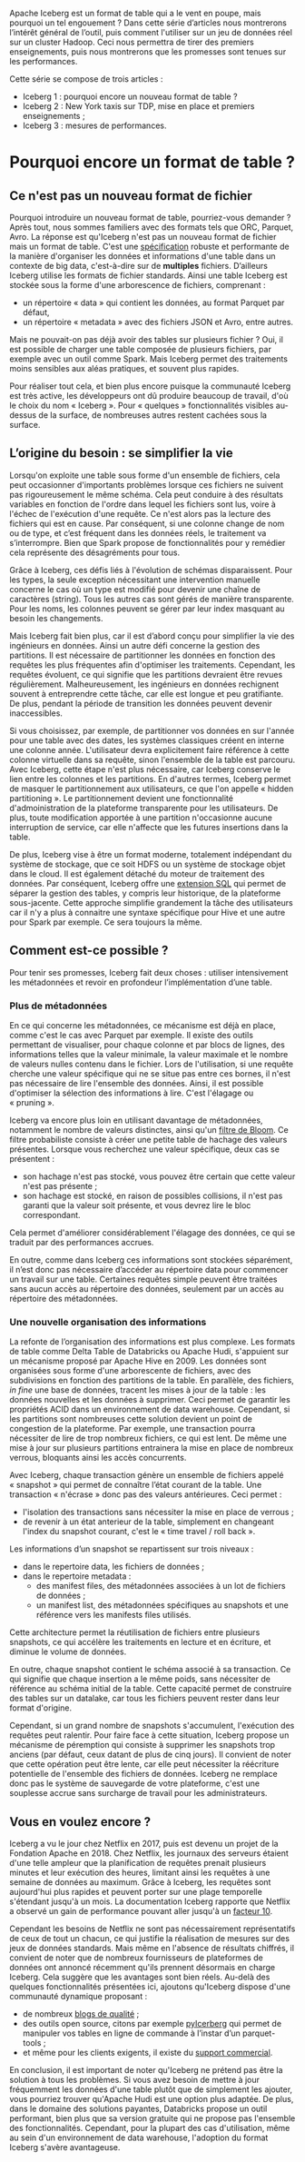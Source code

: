 Apache Iceberg est un format de table qui a le vent en poupe, mais pourquoi un tel engouement ? Dans cette série d’articles nous montrerons l’intérêt général de l’outil, puis comment l'utiliser sur un jeu de données réel sur un cluster Hadoop. Ceci nous permettra de tirer des premiers enseignements, puis nous montrerons que les promesses sont tenues sur les performances.

Cette série se compose de trois articles :

* Iceberg 1 : pourquoi encore un nouveau format de table ? 
* Iceberg 2 : New York taxis sur TDP, mise en place et premiers enseignements ;
* Iceberg 3 : mesures de performances.

# Pourquoi encore un format de table ?

## Ce n'est pas un nouveau format de fichier

Pourquoi introduire un nouveau format de table, pourriez-vous demander ? Après tout, nous sommes familiers avec des formats tels que ORC, Parquet, Avro. La réponse est qu'Iceberg n'est pas un nouveau format de fichier mais un format de table. C'est une [spécification](https://iceberg.apache.org/spec/) robuste et performante de la manière d'organiser les données et informations d'une table dans un contexte de big data, c'est-à-dire sur de **multiples** fichiers.  D’ailleurs Iceberg utilise les formats de fichier standards. Ainsi une table Iceberg est stockée sous la forme d'une arborescence de fichiers, comprenant :

* un répertoire « data » qui contient les données, au format Parquet par défaut,
* un répertoire « metadata » avec des fichiers JSON et Avro, entre autres.

Mais ne pouvait-on pas déjà avoir des tables sur plusieurs fichier ? Oui, il est possible de charger une table composée de plusieurs fichiers, par exemple avec un outil comme Spark. Mais Iceberg permet des traitements moins sensibles aux aléas pratiques, et souvent plus rapides. 

Pour réaliser tout cela, et bien plus encore puisque la communauté Iceberg est très active, les développeurs ont dû produire beaucoup de travail, d'où le choix du nom « Iceberg ». Pour « quelques » fonctionnalités visibles au-dessus de la surface, de nombreuses autres restent cachées sous la surface.


## L’origine du besoin : se simplifier la vie

Lorsqu'on exploite une table sous forme d'un ensemble de fichiers, cela peut occasionner d'importants problèmes lorsque ces fichiers ne suivent pas rigoureusement le même schéma. Cela peut conduire à des résultats variables en fonction de l'ordre dans lequel les fichiers sont lus, voire à l'échec de l'exécution d'une requête. Ce n'est alors pas la lecture des fichiers qui est en cause. Par conséquent, si une colonne change de nom ou de type, et c’est fréquent dans les données réels, le traitement va s’interrompre. Bien que Spark propose de fonctionnalités pour y remédier cela représente des désagréments pour tous. 

Grâce à Iceberg, ces défis liés à l'évolution de schémas disparaissent. Pour les types, la seule exception nécessitant une intervention manuelle concerne le cas où un type est modifié pour devenir une chaîne de caractères (string). Tous les autres cas sont gérés de manière transparente. Pour les noms, les colonnes peuvent se gérer par leur index masquant au besoin les changements.  

Mais Iceberg fait bien plus, car il est d’abord conçu pour simplifier la vie des ingénieurs en données. Ainsi un autre défi concerne la gestion des partitions. Il est nécessaire de partitionner les données en fonction des requêtes les plus fréquentes afin d'optimiser les traitements. Cependant, les requêtes évoluent, ce qui signifie que les partitions devraient être revues régulièrement. Malheureusement, les ingénieurs en données rechignent souvent à entreprendre cette tâche, car elle est longue et peu gratifiante. De plus, pendant la période de transition les données peuvent devenir inaccessibles. 

Si vous choisissez, par exemple, de partitionner vos données en sur l'année pour une table avec des dates, les systèmes classiques créent en interne une colonne année. L'utilisateur devra explicitement faire référence à cette colonne virtuelle dans sa requête, sinon l'ensemble de la table est parcouru. 
Avec Iceberg, cette étape n'est plus nécessaire, car Iceberg conserve le lien entre les colonnes et les partitions. En d'autres termes, Iceberg permet de masquer le partitionnement aux utilisateurs, ce que l'on appelle « hidden partitioning ». Le partitionnement devient une fonctionnalité d'admoinistration de la plateforme transparente pour les utilisateurs. De plus, toute modification apportée à une partition n'occasionne aucune interruption de service, car elle n'affecte que les futures insertions dans la table.

De plus, Iceberg vise à être un format moderne, totalement indépendant du système de stockage, que ce soit HDFS ou un système de stockage objet dans le cloud. Il est également détaché du moteur de traitement des données. Par conséquent, Iceberg offre une [extension SQL](https://www.dremio.com/resources/webinars/deep-dive-into-iceberg-sql-extensions/) qui permet de séparer la gestion des tables, y compris leur historique, de la plateforme sous-jacente. Cette approche simplifie grandement la tâche des utilisateurs car il n'y a plus à connaitre une syntaxe spécifique pour Hive et une autre pour Spark par exemple. Ce sera toujours la même.

## Comment est-ce possible ?

Pour tenir ses promesses, Iceberg fait deux choses : utiliser intensivement les métadonnées et revoir en profondeur l’implémentation d’une table.

### Plus de métadonnées

En ce qui concerne les métadonnées, ce mécanisme est déjà en place, comme c'est le cas avec Parquet par exemple. Il existe des outils permettant de visualiser, pour chaque colonne et par blocs de lignes, des informations telles que la valeur minimale, la valeur maximale et le nombre de valeurs nulles contenu dans le fichier. Lors de l'utilisation, si une requête cherche une valeur spécifique qui ne se situe pas entre ces bornes, il n'est pas nécessaire de lire l'ensemble des données. Ainsi, il est possible d'optimiser la sélection des informations à lire. C'est l'élagage ou « pruning ».

Iceberg va encore plus loin en utilisant davantage de métadonnées, notamment le nombre de valeurs distinctes, ainsi qu'un [filtre de Bloom](https://fr.wikipedia.org/wiki/Filtre_de_Bloom). Ce filtre probabiliste consiste à créer une petite table de hachage des valeurs présentes. Lorsque vous recherchez une valeur spécifique, deux cas se présentent :

* son hachage n'est pas stocké, vous pouvez être certain que cette valeur n'est pas présente ;
* son hachage est stocké, en raison de possibles collisions, il n'est pas garanti que la valeur soit présente, et vous devrez lire le bloc correspondant.

Cela permet d'améliorer considérablement l'élagage des données, ce qui se traduit par des performances accrues.

En outre, comme dans Iceberg ces informations sont stockées séparément, il n’est donc pas nécessaire d’accéder au répertoire data pour commencer un travail sur une table. Certaines requêtes simple peuvent être traitées sans aucun accès au répertoire des données, seulement par un accès au répertoire des métadonnées. 

### Une nouvelle organisation des informations

La refonte de l’organisation des informations est plus complexe. Les formats de table comme Delta Table de Databricks ou Apache Hudi, s'appuient sur un mécanisme proposé par Apache Hive en 2009. Les données sont organisées sous forme d'une arborescente de fichiers, avec des subdivisions en fonction des partitions de la table. En parallèle, des fichiers, _in fine_ une base de données, tracent les mises à jour de la table : les données nouvelles et les données à supprimer. Ceci permet de garantir les propriétés ACID dans un environnement de data warehouse. Cependant, si les partitions sont nombreuses cette solution devient un point de congestion de la plateforme. Par exemple, une transaction pourra nécessiter de lire de trop nombreux fichiers, ce qui est lent. De même une mise à jour sur plusieurs partitions entrainera la mise en place de nombreux verrous, bloquants ainsi les accès concurrents.

Avec Iceberg, chaque transaction génère un ensemble de fichiers appelé « snapshot » qui permet de connaître l’état courant de la table. Une transaction « n'écrase » donc pas des valeurs antérieures. Ceci permet : 

* l'isolation des transactions sans nécessiter la mise en place de verrous ; 
* de revenir à un état anterieur de la table, simplement en changeant l'index du snapshot courant, c'est le « time travel / roll back ».

Les informations d’un snapshot se repartissent sur trois niveaux :

* dans le repertoire data, les fichiers de données ;
* dans le repertoire metadata :
  * des manifest files, des métadonnées associées à un lot de fichiers de données ; 
  * un manifest list, des métadonnées spécifiques au snapshots et une référence vers les manifests files utilisés.

Cette architecture permet la réutilisation de fichiers entre plusieurs snapshots, ce qui accélère les traitements en lecture et en écriture, et diminue le volume de données.

En outre, chaque snapshot contient le schéma associé à sa transaction. Ce qui signifie que chaque insertion a le même poids, sans nécessiter de référence au schéma initial de la table. Cette capacité permet de construire des tables sur un datalake, car tous les fichiers peuvent rester dans leur format d'origine.

Cependant, si un grand nombre de snapshots s'accumulent, l'exécution des requêtes peut ralentir. Pour faire face à cette situation, Iceberg propose un mécanisme de péremption qui consiste à supprimer les snapshots trop anciens (par défaut, ceux datant de plus de cinq jours). Il convient de noter que cette opération peut être lente, car elle peut nécessiter la réécriture potentielle de l'ensemble des fichiers de données. Iceberg ne remplace donc pas le système de sauvegarde de votre plateforme, c'est une souplesse accrue sans surcharge de travail pour les administrateurs.

## Vous en voulez encore ?

Iceberg a vu le jour chez Netflix en 2017, puis est devenu un projet de la Fondation Apache en 2018. Chez Netflix, les journaux des serveurs étaient d'une telle ampleur que la planification de requêtes prenait plusieurs minutes et leur exécution des heures, limitant ainsi les requêtes à une semaine de données au maximum. Grâce à Iceberg, les requêtes sont aujourd'hui plus rapides et peuvent porter sur une plage temporelle s'étendant jusqu'à un mois. La documentation Iceberg rapporte que Netflix a observé un gain de performance pouvant aller jusqu'à un [facteur 10]( https://conferences.oreilly.com/strata/strata-ny-2018/cdn.oreillystatic.com/en/assets/1/event/278/Introducing%20Iceberg_%20Tables%20designed%20for%20object%20stores%20Presentation.pdf). 

Cependant les besoins de Netflix ne sont pas nécessairement représentatifs de ceux de tout un chacun, ce qui justifie la réalisation de mesures sur des jeux de données standards. Mais même en l'absence de résultats chiffrés, il convient de noter que de nombreux fournisseurs de plateformes de données ont annoncé récemment qu'ils prennent désormais en charge Iceberg. Cela suggère que les avantages sont bien réels. Au-delà des quelques fonctionnalités présentées ici, ajoutons qu'Iceberg dispose d'une communauté dynamique proposant :

* de nombreux [blogs de qualité](https://iceberg.apache.org/blogs/) ;
* des outils open source, citons par exemple [pyIcerberg](https://py.iceberg.apache.org/) qui permet de manipuler vos tables en ligne de commande à l’instar d’un parquet-tools ;
* et même pour les clients exigents, il existe du [support commercial](https://iceberg.apache.org/vendors/). 

En conclusion, il est important de noter qu'Iceberg ne prétend pas être la solution à tous les problèmes. Si vous avez besoin de mettre à jour fréquemment les données d'une table plutôt que de simplement les ajouter, vous pourriez trouver qu'Apache Hudi est une option plus adaptée. De plus, dans le domaine des solutions payantes, Databricks propose un outil performant, bien plus que sa version gratuite qui ne propose pas l'ensemble des fonctionnalités. Cependant, pour la plupart des cas d'utilisation, même au sein d'un environnement de data warehouse, l'adoption du format Iceberg s'avère avantageuse.
